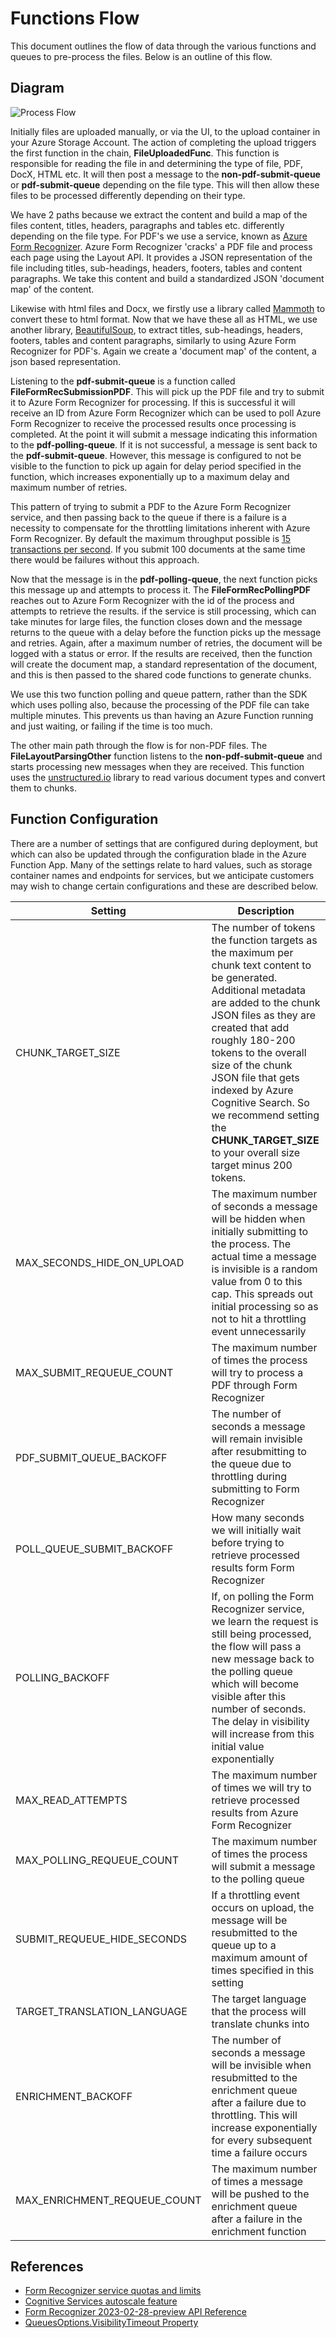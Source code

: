 # Functions Flow
This document outlines the flow of data through the various functions and queues to pre-process the files. Below is an outline of this flow.

## Diagram
![Process Flow](images/func-flow.png)

Initially files are uploaded manually, or via the UI, to the upload container in your Azure Storage Account. The action of completing the upload triggers the first function in the chain, **FileUploadedFunc**. This function is responsible for reading the file in and determining the type of file, PDF, DocX, HTML etc. It will then post a message to the **non-pdf-submit-queue** or **pdf-submit-queue** depending on the file type. This will then allow these files to be processed differently depending on their type.

We have 2 paths because we extract the content and build a map of the files content, titles, headers, paragraphs and tables etc. differently depending on the file type. For PDF's we use a service, known as [Azure Form Recognizer](https://learn.microsoft.com/en-us/azure/applied-ai-services/form-recognizer/?view=form-recog-3.0.0). Azure Form Recognizer 'cracks' a PDF file and process each page using the Layout API. It provides a JSON representation of the file including titles, sub-headings, headers, footers, tables and content paragraphs. We take this content and build a standardized JSON 'document map' of the content. 

Likewise with html files and Docx, we firstly use a library called [Mammoth](https://pypi.org/project/mammoth/) to convert these to html format. Now that we have these all as HTML, we use another library, [BeautifulSoup](https://pypi.org/project/beautifulsoup4/), to extract titles, sub-headings, headers, footers, tables and content paragraphs, similarly to using Azure Form Recognizer for PDF's. Again we create a 'document map' of the content, a json based representation. 

Listening to the **pdf-submit-queue** is a function called **FileFormRecSubmissionPDF**. This will pick up the PDF file and try to submit it to Azure Form Recognizer for processing. If this is successful it will receive an ID from Azure Form Recognizer which can be used to poll Azure Form Recognizer to receive the processed results once processing is completed. At the point it will submit a message indicating this information to the **pdf-polling-queue**. If it is not successful, a message is sent back to the **pdf-submit-queue**. However, this message is configured to not be visible to the function to pick up again for delay period specified in the function, which increases exponentially up to a maximum delay and maximum number of retries.

This pattern of trying to submit a PDF to the Azure Form Recognizer service, and then passing back to the queue if there is a failure is a necessity to compensate for the throttling limitations inherent with Azure Form Recognizer. By default the maximum throughput possible is [15 transactions per second](https://learn.microsoft.com/en-us/azure/applied-ai-services/form-recognizer/service-limits?view=form-recog-3.0.0). If you submit 100 documents at the same time there would be failures without this approach. 

Now that the message is in the **pdf-polling-queue**, the next function picks this message up and attempts to process it. The **FileFormRecPollingPDF** reaches out to Azure Form Recognizer with the id of the process and attempts to retrieve the results. if the service is still processing, which can take minutes for large files, the function closes down and the message returns to the queue with a delay before the function picks up the message and retries. Again, after a maximum number of retries, the document will be logged with a status or error. If the results are received, then the function will create the document map, a standard representation of the document, and this is then passed to the shared code functions to generate chunks.

We use this two function polling and queue pattern, rather than the SDK which uses polling also, because the processing of the PDF file can take multiple minutes. This prevents us than having an Azure Function running and just waiting, or failing if the time is too much.

The other main path through the flow is for non-PDF files. The **FileLayoutParsingOther** function listens to the **non-pdf-submit-queue** and starts processing new messages when they are received. This function uses the [unstructured.io](https://unstructured-io.github.io/unstructured/index.html) library to read various document types and convert them to chunks.

## Function Configuration

There are a number of settings that are configured during deployment, but which can also be updated through the configuration blade in the Azure Function App. Many of the settings relate to hard values, such as storage container names and endpoints for services, but we anticipate customers may wish to change certain configurations and these are described below.

Setting | Description
--- | ---
CHUNK_TARGET_SIZE | The number of tokens the function targets as the maximum per chunk text content to be generated. Additional metadata are added to the chunk JSON files as they are created that add roughly 180-200 tokens to the overall size of the chunk JSON file that gets indexed by Azure Cognitive Search. So we recommend setting the **CHUNK_TARGET_SIZE** to your overall size target minus 200 tokens. 
MAX_SECONDS_HIDE_ON_UPLOAD | The maximum number of seconds a message will be hidden when initially submitting to the process. The actual time a message is invisible is a random value from 0 to this cap. This spreads out initial processing so as not to hit a throttling event unnecessarily
MAX_SUBMIT_REQUEUE_COUNT | The maximum number of times the process will try to process a PDF through Form Recognizer
PDF_SUBMIT_QUEUE_BACKOFF | The number of seconds a message will remain invisible after resubmitting to the queue due to throttling during submitting to Form Recognizer
POLL_QUEUE_SUBMIT_BACKOFF | How many seconds we will initially wait before trying to retrieve processed results form Form Recognizer
POLLING_BACKOFF | If, on polling the Form Recognizer service, we learn the request is still being processed, the flow will pass a new message back to the polling queue which will become visible after this number of seconds. The delay in visibility will increase from this initial value exponentially
MAX_READ_ATTEMPTS | The maximum number of times we will try to retrieve processed results from Azure Form Recognizer
MAX_POLLING_REQUEUE_COUNT | The maximum number of times the process will submit a message to the polling queue
SUBMIT_REQUEUE_HIDE_SECONDS | If a throttling event occurs on upload, the message will be resubmitted to the queue up to a maximum amount of times specified in this setting
TARGET_TRANSLATION_LANGUAGE | The target language that the process will translate chunks into
ENRICHMENT_BACKOFF | The number of seconds a message will be invisible when resubmitted to the enrichment queue after a failure due to throttling. This will increase exponentially for every subsequent time a failure occurs
MAX_ENRICHMENT_REQUEUE_COUNT | The maximum number of times a message will be pushed to the enrichment queue after a failure in the enrichment function

## References
- [Form Recognizer service quotas and limits](https://learn.microsoft.com/en-us/azure/applied-ai-services/form-recognizer/service-limits?view=form-recog-3.0.0)
- [Cognitive Services autoscale feature](https://learn.microsoft.com/en-us/azure/cognitive-services/autoscale?tabs=portal)
- [Form Recognizer 2023-02-28-preview API Reference](https://westus.dev.cognitive.microsoft.com/docs/services/form-recognizer-api-2023-02-28-preview/operations/AnalyzeDocument)
- [QueuesOptions.VisibilityTimeout Property](https://learn.microsoft.com/en-us/dotnet/api/microsoft.azure.webjobs.host.queuesoptions.visibilitytimeout?view=azure-dotnet)
